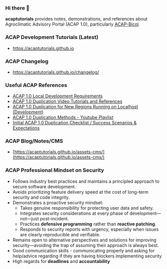 ### Hi there 👋

**acaptutorials** provides notes, demonstrations, and references about Agroclimatic Advisory Portal (ACAP 1.0), particularly [ACAP-Bicol](https://amia-cis.github.io/).

### ACAP Development Tutorials (Latest)

- https://acaptutorials.github.io

### ACAP Changelog
- https://acaptutorials.github.io/changelog/

### Useful ACAP References

- [ACAP 1.0 Local Development Requirements](https://acaptutorials.github.io/assets-cms/posts/post/?id=GcbgDmEmkDoGTWgM8SYZ)
- [ACAP 1.0 Duplication Video Tutorials and References](https://github.com/acaptutorials/assets-cms/wiki/ACAP-1.0-Duplication-Video-Tutorials-and-References)
- [ACAP 1.0 Duplication for New Regions Running on Localhost (Development)](https://acaptutorials.github.io/assets-cms/posts/post/?id=Teo2m6os7LZtsEi0nGWw)
- [ACAP 1.0 Duplication Methods - Youtube Playlist](https://youtube.com/playlist?list=PLk51OcRoDPHbXE_iVwmG_UwmsYwNOPoEP)
- [Initial ACAP 1.0 Duplication Checklist / Success Scenarios & Expectations](https://acaptutorials.github.io/assets-cms/posts/post/?id=83Nc7KofhEU91LJOOtQd)

### ACAP Blog/Notes/CMS

- [https://acaptutorials.github.io/assets-cms/](https://acaptutorials.github.io/assets-cms/)

### ACAP Professional Mindset on Security

- Follows industry best practices and maintains a principled approach to secure software development.
- Avoids prioritizing feature delivery speed at the cost of long-term security and code integrity.
- Demonstrates a proactive security mindset:
   - Takes genuine responsibility for protecting user data and safety.
   - Integrates security considerations at every phase of development—not—just post-incident.
   - Practices **defensive programming** rather than **reactive patching**.
   - Responds to security reports with urgency, especially when issues are clearly reproducible and verifiable.
- Remains open to alternative perspectives and solutions for improving security—avoiding the trap of assuming their approach is always best.
- Good communication skills - communicating properly and asking for help/advice regarding if they are having blockers implementing security
- High regards for **deadlines** and **accountability**

